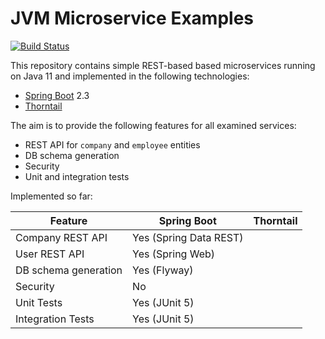 # JVM Microservice Examples

[![Build Status](https://travis-ci.org/chrisgleissner/microservice.svg?branch=master)](https://travis-ci.org/chrisgleissner/microservice)

This repository contains simple REST-based based microservices running on Java 11 and implemented in the following technologies:
* [Spring Boot](https://github.com/spring-projects/spring-boot) 2.3
* [Thorntail](https://github.com/thorntail/thorntail)

The aim is to provide the following features for all examined services:
* REST API for `company` and `employee` entities
* DB schema generation
* Security
* Unit and integration tests

Implemented so far:

| Feature              | Spring Boot               | Thorntail |
|----------------------|---------------------------|-----------|
| Company REST API     | Yes (Spring Data REST)    |           |
| User REST API        | Yes (Spring Web)          |           |
| DB schema generation | Yes (Flyway)              |           |
| Security             | No                        |           |
| Unit Tests           | Yes (JUnit 5)             |           |
| Integration Tests    | Yes (JUnit 5)             |           |

